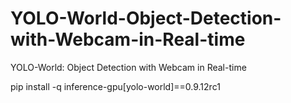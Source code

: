 # YOLO-World-Object-Detection-with-Webcam-in-Real-time
YOLO-World: Object Detection with Webcam in Real-time

pip install -q inference-gpu[yolo-world]==0.9.12rc1
